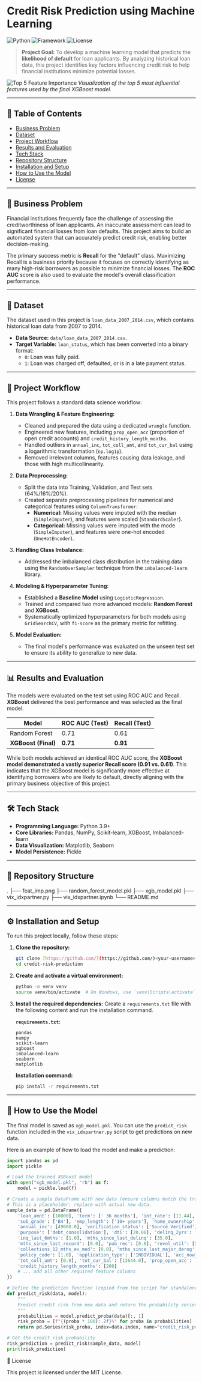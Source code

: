 # Credit Risk Prediction using Machine Learning

![Python](https://img.shields.io/badge/Python-3.9%2B-blue.svg)
![Framework](https://img.shields.io/badge/Framework-Scikit--learn%20%7C%20XGBoost-orange)
![License](https://img.shields.io/badge/license-MIT-green.svg)

> **Project Goal:** To develop a machine learning model that predicts the **likelihood of default** for loan applicants. By analyzing historical loan data, this project identifies key factors influencing credit risk to help financial institutions minimize potential losses.

![Top 5 Feature Importance](feat_imp.png)
*Visualization of the top 5 most influential features used by the final XGBoost model.*

---

## 📖 Table of Contents
- [Business Problem](#-business-problem)
- [Dataset](#-dataset)
- [Project Workflow](#-project-workflow)
- [Results and Evaluation](#-results-and-evaluation)
- [Tech Stack](#-tech-stack)
- [Repository Structure](#-repository-structure)
- [Installation and Setup](#-installation-and-setup)
- [How to Use the Model](#-how-to-use-the-model)
- [License](#-license)

---

## 🎯 Business Problem

Financial institutions frequently face the challenge of assessing the creditworthiness of loan applicants. An inaccurate assessment can lead to significant financial losses from loan defaults. This project aims to build an automated system that can accurately predict credit risk, enabling better decision-making.

The primary success metric is **Recall** for the "default" class. Maximizing Recall is a business priority because it focuses on correctly identifying as many high-risk borrowers as possible to minimize financial losses. The **ROC AUC** score is also used to evaluate the model's overall classification performance.

---

## 💾 Dataset

The dataset used in this project is `loan_data_2007_2014.csv`, which contains historical loan data from 2007 to 2014.

* **Data Source:** `data/loan_data_2007_2014.csv`.
* **Target Variable:** `loan_status`, which has been converted into a binary format:
    * `0`: Loan was fully paid.
    * `1`: Loan was charged off, defaulted, or is in a late payment status.

---

## 🔬 Project Workflow

This project follows a standard data science workflow:

1.  **Data Wrangling & Feature Engineering:**
    * Cleaned and prepared the data using a dedicated `wrangle` function.
    * Engineered new features, including `prop_open_acc` (proportion of open credit accounts) and `credit_history_length_months`.
    * Handled outliers in `annual_inc`, `tot_coll_amt`, and `tot_cur_bal` using a logarithmic transformation (`np.log1p`).
    * Removed irrelevant columns, features causing data leakage, and those with high multicollinearity.

2.  **Data Preprocessing:**
    * Split the data into Training, Validation, and Test sets (64%/16%/20%).
    * Created separate preprocessing pipelines for numerical and categorical features using `ColumnTransformer`:
        * **Numerical:** Missing values were imputed with the median (`SimpleImputer`), and features were scaled (`StandardScaler`).
        * **Categorical:** Missing values were imputed with the mode (`SimpleImputer`), and features were one-hot encoded (`OneHotEncoder`).

3.  **Handling Class Imbalance:**
    * Addressed the imbalanced class distribution in the training data using the `RandomOverSampler` technique from the `imbalanced-learn` library.

4.  **Modeling & Hyperparameter Tuning:**
    * Established a **Baseline Model** using `LogisticRegression`.
    * Trained and compared two more advanced models: **Random Forest** and **XGBoost**.
    * Systematically optimized hyperparameters for both models using `GridSearchCV`, with `f1-score` as the primary metric for refitting.

5.  **Model Evaluation:**
    * The final model's performance was evaluated on the unseen test set to ensure its ability to generalize to new data.

---

## 📊 Results and Evaluation

The models were evaluated on the test set using ROC AUC and Recall. **XGBoost** delivered the best performance and was selected as the final model.

| Model           | ROC AUC (Test) | Recall (Test) |
| --------------- | -------------- | ------------- |
| Random Forest   | 0.71           | 0.61          |
| **XGBoost (Final)** | **0.71** | **0.91** |

While both models achieved an identical ROC AUC score, the **XGBoost model demonstrated a vastly superior Recall score (0.91 vs. 0.61)**. This indicates that the XGBoost model is significantly more effective at identifying borrowers who are likely to default, directly aligning with the primary business objective of this project.

---

## 🛠️ Tech Stack

* **Programming Language:** Python 3.9+
* **Core Libraries:** Pandas, NumPy, Scikit-learn, XGBoost, Imbalanced-learn
* **Data Visualization:** Matplotlib, Seaborn
* **Model Persistence:** Pickle

---

## 📂 Repository Structure
.
├── feat_imp.png
├── random_forest_model.pkl
├── xgb_model.pkl
├── vix_idxpartner.py
├── vix_idxpartner.ipynb
└── README.md

---

## ⚙️ Installation and Setup

To run this project locally, follow these steps:

1.  **Clone the repository:**
    ```bash
    git clone [https://github.com/](https://github.com/)<your-username>/credit-risk-prediction.git
    cd credit-risk-prediction
    ```

2.  **Create and activate a virtual environment:**
    ```bash
    python -m venv venv
    source venv/bin/activate  # On Windows, use `venv\Scripts\activate`
    ```

3.  **Install the required dependencies:**
    Create a `requirements.txt` file with the following content and run the installation command.

    **`requirements.txt`:**
    ```
    pandas
    numpy
    scikit-learn
    xgboost
    imbalanced-learn
    seaborn
    matplotlib
    ```

    **Installation command:**
    ```bash
    pip install -r requirements.txt
    ```

---

## 🚀 How to Use the Model

The final model is saved as `xgb_model.pkl`. You can use the `predict_risk` function included in the `vix_idxpartner.py` script to get predictions on new data.

Here is an example of how to load the model and make a prediction:

```python
import pandas as pd
import pickle

# Load the trained XGBoost model
with open("xgb_model.pkl", "rb") as f:
    model = pickle.load(f)

# Create a sample DataFrame with new data (ensure columns match the training data)
# This is a placeholder; replace with actual new data.
sample_data = pd.DataFrame({
    'loan_amnt': [10000], 'term': [' 36 months'], 'int_rate': [11.44], 
    'sub_grade': ['B4'], 'emp_length': ['10+ years'], 'home_ownership': ['RENT'], 
    'annual_inc': [49000.0], 'verification_status': ['Source Verified'], 
    'purpose': ['debt_consolidation'], 'dti': [20.00], 'delinq_2yrs': [0.0], 
    'inq_last_6mths': [1.0], 'mths_since_last_delinq': [35.0], 
    'mths_since_last_record': [0.0], 'pub_rec': [0.0], 'revol_util': [56.2], 
    'collections_12_mths_ex_med': [0.0], 'mths_since_last_major_derog': [0.0], 
    'policy_code': [1.0], 'application_type': ['INDIVIDUAL'], 'acc_now_delinq': [0.0], 
    'tot_coll_amt': [0.0], 'tot_cur_bal': [13644.0], 'prop_open_acc': [0.3], 
    'credit_history_length_months': [200]
    # ... add all other required feature columns
})

# Define the prediction function (copied from the script for standalone use)
def predict_risk(data, model):
    """
    Predict credit risk from new data and return the probability series.
    """
    probabilities = model.predict_proba(data)[:, 1]
    risk_proba = [f"{(proba * 100):.2f}%" for proba in probabilities]
    return pd.Series(risk_proba, index=data.index, name="credit_risk_proba")

# Get the credit risk probability
risk_prediction = predict_risk(sample_data, model)
print(risk_prediction)
```
📜 License

This project is licensed under the MIT License.
